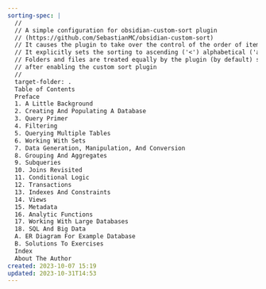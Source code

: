 ```yaml
---
sorting-spec: |
  //
  // A simple configuration for obsidian-custom-sort plugin
  // (https://github.com/SebastianMC/obsidian-custom-sort)
  // It causes the plugin to take over the control of the order of items in the root folder ('/') of the vault
  // It explicitly sets the sorting to ascending ('<') alphabetical ('a-z')
  // Folders and files are treated equally by the plugin (by default) so expect them intermixed
  // after enabling the custom sort plugin
  // 
  target-folder: .
  Table of Contents
  Preface
  1. A Little Background
  2. Creating And Populating A Database
  3. Query Primer
  4. Filtering
  5. Querying Multiple Tables
  6. Working With Sets
  7. Data Generation, Manipulation, And Conversion
  8. Grouping And Aggregates
  9. Subqueries
  10. Joins Revisited
  11. Conditional Logic
  12. Transactions
  13. Indexes And Constraints
  14. Views
  15. Metadata
  16. Analytic Functions
  17. Working With Large Databases
  18. SQL And Big Data
  A. ER Diagram For Example Database
  B. Solutions To Exercises
  Index
  About The Author
created: 2023-10-07 15:19
updated: 2023-10-31T14:53
---
```




